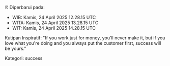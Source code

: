 ⏰ Diperbarui pada:
- WIB: Kamis, 24 April 2025 12.28.15 UTC
- WITA: Kamis, 24 April 2025 13.28.15 UTC
- WIT: Kamis, 24 April 2025 14.28.15 UTC

Kutipan Inspiratif:
"If you work just for money, you'll never make it, but if you love what you're doing and you always put the customer first, success will be yours."


Kategori: success

